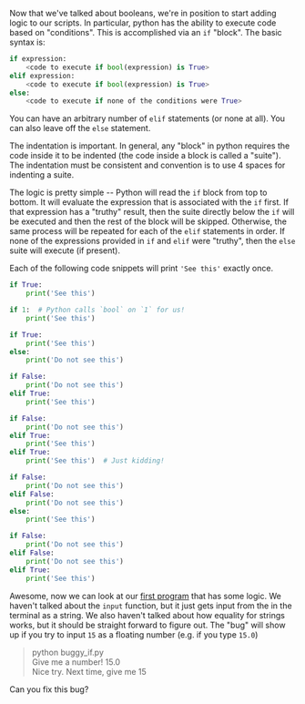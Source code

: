Now that we've talked about booleans, we're in position to start adding
logic to our scripts.  In particular, python has the ability to execute
code based on "conditions".  This is accomplished via an `if` "block".  The
basic syntax is:

```py
if expression:
    <code to execute if bool(expression) is True>
elif expression:
    <code to execute if bool(expression) is True>
else:
    <code to execute if none of the conditions were True>
```

You can have an arbitrary number of `elif` statements (or none at all).  You
can also leave off the `else` statement.

The indentation is important.  In general, any "block" in python requires the
code inside it to be indented (the code inside a block is called a "suite").
The indentation must be consistent and convention is to use 4 spaces for
indenting a suite.

The logic is pretty simple -- Python will read the `if` block from top to bottom.
It will evaluate the expression that is associated with the `if` first.
If that expression has a "truthy" result, then the suite directly below the `if`
will be executed and then the rest of the block will be skipped.  Otherwise, the
same process will be repeated for each of the `elif` statements in order.  If
none of the expressions provided in `if` and `elif` were "truthy", then the
`else` suite will execute (if present).

Each of the following code snippets will print `'See this'` exactly once.

```py
if True:
    print('See this')
```

```py
if 1:  # Python calls `bool` on `1` for us!
    print('See this')
```

```py
if True:
    print('See this')
else:
    print('Do not see this')
```

```py
if False:
    print('Do not see this')
elif True:
    print('See this')
```

```py
if False:
    print('Do not see this')
elif True:
    print('See this')
elif True:
    print('See this')  # Just kidding!
```

```py
if False:
    print('Do not see this')
elif False:
    print('Do not see this')
else:
    print('See this')
```

```py
if False:
    print('Do not see this')
elif False:
    print('Do not see this')
elif True:
    print('See this')
```

Awesome, now we can look at our [first program](buggy_if.py) that has some logic.
We haven't talked about the `input` function, but it just gets input from the
in the terminal as a string.  We also haven't talked about how equality for
strings works, but it should be straight forward to figure out.  The "bug" will
show up if you try to input `15` as a floating number (e.g. if you type `15.0`)

> python buggy_if.py<br>
> Give me a number! 15.0<br>
> Nice try.  Next time, give me 15<br>

Can you fix this bug?
